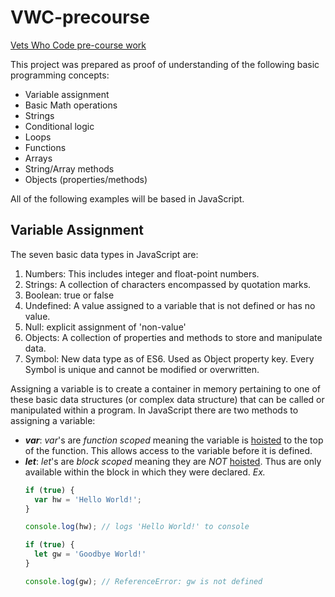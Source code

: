 # VWC-precourse
[Vets Who Code pre-course work](https://dev.to/vetswhocode/vets-who-code-pre-work-1gld)

This project was prepared as proof of understanding of the following basic programming concepts:
* Variable assignment
* Basic Math operations
* Strings
* Conditional logic
* Loops
* Functions
* Arrays
* String/Array methods
* Objects (properties/methods)

All of the following examples will be based in JavaScript.
## Variable Assignment

The seven basic data types in JavaScript are:
1. Numbers: This includes integer and float-point numbers.
2. Strings: A collection of characters encompassed by quotation marks.
3. Boolean: true or false
4. Undefined: A value assigned to a variable that is not defined or has no value.
5. Null: explicit assignment of 'non-value'
6. Objects: A collection of properties and methods to store and manipulate data.
7. Symbol: New data type as of ES6. Used as Object property key. Every Symbol is unique and cannot be modified or overwritten.

Assigning a variable is to create a container in memory pertaining to one of these basic data structures (or complex data structure)
that can be called or manipulated within a program.
  In JavaScript there are two methods to assigning a variable:
  * _**var**_:  _*var*_'s are *function scoped* meaning the variable is [hoisted] to the top of the function. This allows access to the variable before it is defined.
  * _**let**_: _*let*_'s are *block scoped* meaning they are *NOT* [hoisted]. Thus are only available within the block in which they were declared.
  *Ex.*
    ``` javascript
    if (true) {
      var hw = 'Hello World!';
    }

    console.log(hw); // logs 'Hello World!' to console

    if (true) {
      let gw = 'Goodbye World!'
    }

    console.log(gw); // ReferenceError: gw is not defined
    ```

[hoisted]: https://developer.mozilla.org/en-US/docs/Glossary/Hoisting